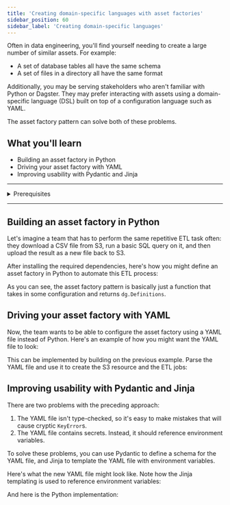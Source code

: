 ```yaml
---
title: 'Creating domain-specific languages with asset factories'
sidebar_position: 60
sidebar_label: 'Creating domain-specific languages'
---
```


Often in data engineering, you'll find yourself needing to create a large number of similar assets. For example:

- A set of database tables all have the same schema
- A set of files in a directory all have the same format

Additionally, you may be serving stakeholders who aren't familiar with Python or Dagster. They may prefer interacting with assets using a domain-specific language (DSL) built on top of a configuration language such as YAML.

The asset factory pattern can solve both of these problems.

## What you'll learn

- Building an asset factory in Python
- Driving your asset factory with YAML
- Improving usability with Pydantic and Jinja

---

<details>
  <summary>Prerequisites</summary>

To follow the steps in this guide, you'll need:

- A basic understanding of Dagster and assets. See the [Quick Start](/getting-started/quickstart) tutorial for an overview.
- High-level familiarity with Dagster's [Resources system](/concepts/resources)
- Familiarity with SQL, YAML and Amazon Web Services (AWS) S3.
- Basic familiarity with [Pydantic](https://docs.pydantic.dev/latest/) and [Jinja2](https://jinja.palletsprojects.com/en/3.1.x/).
- A Python virtual environment with the following dependencies installed: `dagster dagster-aws duckdb pyyaml pydantic`.
</details>

---

## Building an asset factory in Python

Let's imagine a team that has to perform the same repetitive ETL task often: they download a CSV file from S3, run a basic SQL query on it, and then upload the result as a new file back to S3.

After installing the required dependencies, here's how you might define an asset factory in Python to automate this ETL process:

<CodeExample filePath="guides/data-modeling/asset-factories/python-asset-factory.py" language="python" title="Basic Python asset factory" />

As you can see, the asset factory pattern is basically just a function that takes in some configuration and returns `dg.Definitions`.

## Driving your asset factory with YAML

Now, the team wants to be able to configure the asset factory using a YAML file instead of Python. Here's an example of how you might want the YAML file to look:

<CodeExample filePath="guides/data-modeling/asset-factories/etl_jobs.yaml" language="yaml" title="Example YAML config" />

This can be implemented by building on the previous example. Parse the YAML file and use it to create the S3 resource and the ETL jobs:

<CodeExample filePath="guides/data-modeling/asset-factories/simple-yaml-asset-factory.py" language="python" title="Basic YAML asset factory" />

## Improving usability with Pydantic and Jinja

There are two problems with the preceding approach:

1. The YAML file isn't type-checked, so it's easy to make mistakes that will cause cryptic `KeyError`s.
2. The YAML file contains secrets. Instead, it should reference environment variables.

To solve these problems, you can use Pydantic to define a schema for the YAML file, and Jinja to template the YAML file with environment variables.

Here's what the new YAML file might look like. Note how the Jinja templating is used to reference environment variables:

<CodeExample filePath="guides/data-modeling/asset-factories/etl_jobs_with_jinja.yaml" language="yaml" title="Example YAML config with Jinja" />

And here is the Python implementation:

<CodeExample filePath="guides/data-modeling/asset-factories/advanced-yaml-asset-factory.py" language="python" title="Advanced YAML asset factory" />

